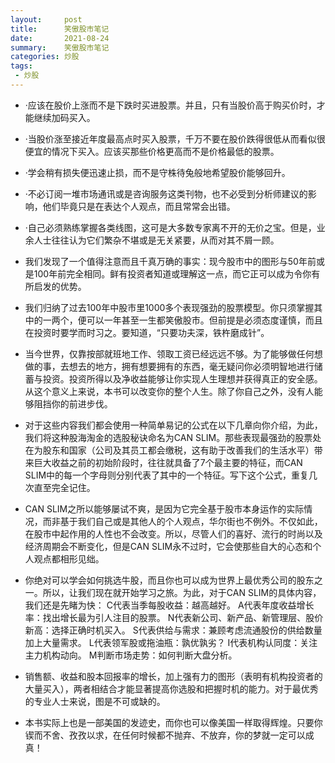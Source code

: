 ```yaml
---
layout:     post
title:      笑傲股市笔记
date:       2021-08-24
summary:    笑傲股市笔记
categories: 炒股
tags:
 - 炒股
---
```


- ·应该在股价上涨而不是下跌时买进股票。并且，只有当股价高于购买价时，才能继续加码买入。

- ·当股价涨至接近年度最高点时买入股票，千万不要在股价跌得很低从而看似很便宜的情况下买入。应该买那些价格更高而不是价格最低的股票。

- ·学会稍有损失便迅速止损，而不是守株待兔般地希望股价能够回升。

- ·不必订阅一堆市场通讯或是咨询服务这类刊物，也不必受到分析师建议的影响，他们毕竟只是在表达个人观点，而且常常会出错。

- ·自己必须熟练掌握各类线图，这可是大多数专家离不开的无价之宝。但是，业余人士往往认为它们繁杂不堪或是无关紧要，从而对其不屑一顾。

- 我们发现了一个值得注意而且千真万确的事实：现今股市中的图形与50年前或是100年前完全相同。鲜有投资者知道或理解这一点，而它正可以成为令你有所启发的优势。

- 我们归纳了过去100年中股市里1000多个表现强劲的股票模型。你只须掌握其中的一两个，便可以一年甚至一生都笑傲股市。但前提是必须态度谨慎，而且在投资时要学而时习之。要知道，“只要功夫深，铁杵磨成针”。

- 当今世界，仅靠按部就班地工作、领取工资已经远远不够。为了能够做任何想做的事，去想去的地方，拥有想要拥有的东西，毫无疑问你必须明智地进行储蓄与投资。投资所得以及净收益能够让你实现人生理想并获得真正的安全感。从这个意义上来说，本书可以改变你的整个人生。除了你自己之外，没有人能够阻挡你的前进步伐。

- 对于这些内容我们都会使用一种简单易记的公式在以下几章向你介绍，为此，我们将这种股海淘金的选股秘诀命名为CAN SLIM。那些表现最强劲的股票处在为股东和国家（公司及其员工都会缴税，这有助于改善我们的生活水平）带来巨大收益之前的初始阶段时，往往就具备了7个最主要的特征，而CAN SLIM中的每一个字母则分别代表了其中的一个特征。写下这个公式，重复几次直至完全记住。

- CAN SLIM之所以能够屡试不爽，是因为它完全基于股市本身运作的实际情况，而非基于我们自己或是其他人的个人观点，华尔街也不例外。不仅如此，在股市中起作用的人性也不会改变。所以，尽管人们的喜好、流行的时尚以及经济周期会不断变化，但是CAN SLIM永不过时，它会使那些自大的心态和个人观点都相形见绌。

- 你绝对可以学会如何挑选牛股，而且你也可以成为世界上最优秀公司的股东之一。所以，让我们现在就开始学习之旅。为此，对于CAN SLIM的具体内容，我们还是先睹为快： C代表当季每股收益：越高越好。 A代表年度收益增长率：找出增长最为引人注目的股票。 N代表新公司、新产品、新管理层、股价新高：选择正确时机买入。 S代表供给与需求：兼顾考虑流通股份的供给数量加上大量需求。 L代表领军股或拖油瓶：孰优孰劣？ I代表机构认同度：关注主力机构动向。 M判断市场走势：如何判断大盘分析。

- 销售额、收益和股本回报率的增长，加上强有力的图形（表明有机构投资者的大量买入），两者相结合才能显著提高你选股和把握时机的能力。对于最优秀的专业人士来说，图是不可或缺的。

- 本书实际上也是一部美国的发迹史，而你也可以像美国一样取得辉煌。只要你锲而不舍、孜孜以求，在任何时候都不抛弃、不放弃，你的梦就一定可以成真！

